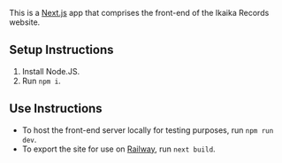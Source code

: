 This is a [Next.js](https://nextjs.org/) app that comprises the front-end of the Ikaika Records website. 

## Setup Instructions
1. Install Node.JS.
2. Run `npm i`.

## Use Instructions
* To host the front-end server locally for testing purposes, run `npm run dev`.
* To export the site for use on [Railway](https://railway.app/), run `next build`.
